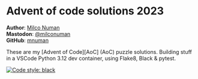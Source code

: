 # Advent of code solutions 2023

**Author**: [Milco Numan](https://www.linkedin.com/in/milconuman/)  
**Mastodon**: [@milconuman](https://mastodon.nl/@milconuman)  
**GitHub**: [mnuman](https://github.com/mnuman)  

These are my [Advent of Code][AoC] (AoC) puzzle solutions. 
Building stuff in a VSCode Python 3.12 dev container, using Flake8, Black & pytest.

[![Code style: black](https://img.shields.io/badge/code%20style-black-000000.svg)](https://github.com/psf/black)
